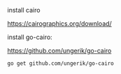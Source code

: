 install cairo

https://cairographics.org/download/

install go-cairo:

https://github.com/ungerik/go-cairo

`go get github.com/ungerik/go-cairo`

